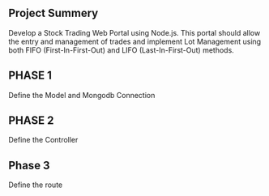 ## Project Summery
Develop a Stock Trading Web Portal using Node.js. This portal should allow the entry and
management of trades and implement Lot Management using both FIFO (First-In-First-Out) and
LIFO (Last-In-First-Out) methods.


## PHASE 1
Define the Model and Mongodb Connection

## PHASE 2
Define the Controller

## Phase 3 
Define the route
